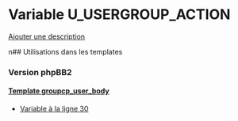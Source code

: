 # Variable U_USERGROUP_ACTION
[Ajouter une description](https://fa-tvars.appspot.com/U_USERGROUP_ACTION)

n## Utilisations dans les templates

### Version phpBB2

#### [Template groupcp_user_body](subsilver/groupcp_user_body.md)
* [Variable à la ligne 30](../subsilver/groupcp_user_body.tpl#L30)